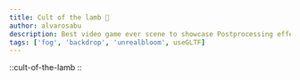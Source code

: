 ```yaml
---
title: Cult of the lamb 🐑
author: alvarosabu
description: Best video game ever scene to showcase Postprocessing effects
tags: ['fog', 'backdrop', 'unrealbloom', useGLTF]
---
```


::cult-of-the-lamb
::

